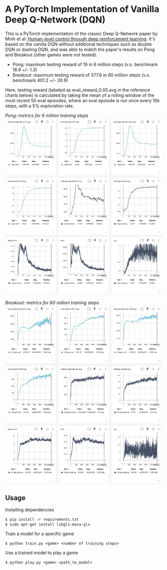 # A PyTorch Implementation of Vanilla Deep Q-Network (DQN)

This is a PyTorch implementation of the classic Deep Q-Network paper by Mnih et al: [Human-level control through deep reinforcement
learning](https://storage.googleapis.com/deepmind-data/assets/papers/DeepMindNature14236Paper.pdf). It's based on the vanilla DQN without additional techniques such as double DQN or dueling DQN, and was able to match the paper's results on Pong and Breakout (other games were not tested).

- Pong: maximum testing reward of 19 in 6 million steps (v.s. benchmark 18.9 +/- 1.3)
- Breakout: maximum testing reward of 377.6 in 60 million steps (v.s. benchmark 401.2 +/- 26.9)

Here, testing reward (labeled as eval_reward_0.05.avg in the reference charts below) is calculated by taking the mean of a rolling window of the most recent 50 eval episodes, where an eval eposide is run once every 10k steps, with a 5% exploration rate.

*Pong: metrics for 6 million training steps*
![Pong Reference](images/pong-ref.png)

*Breakout: metrics for 60 million training steps*
![Breakout Reference](images/breakout-ref.png)

## Usage
Installing dependencies
```
$ pip install -r requirements.txt
$ sudo apt-get install libgl1-mesa-glx
```

Train a model for a specific game
```
$ python train.py <game> <number of training steps>
```

Use a trained model to play a game
```
$ python play.py <game> <path_to_model>
```